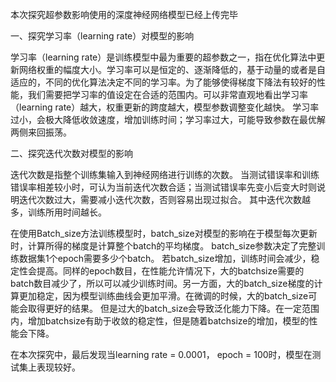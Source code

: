 本次探究超参数影响使用的深度神经网络模型已经上传完毕

一、探究学习率（learning rate）对模型的影响

学习率（learning rate）是训练模型中最为重要的超参数之一，指在优化算法中更新网络权重的幅度大小。学习率可以是恒定的、逐渐降低的，基于动量的或者是自适应的，不同的优化算法决定不同的学习率。为了能够使得梯度下降法有较好的性能，我们需要把学习率的值设定在合适的范围内。可以非常直观地看出学习率（learning rate）越大，权重更新的跨度越大，模型参数调整变化越快。
学习率过小，会极大降低收敛速度，增加训练时间；学习率过大，可能导致参数在最优解两侧来回振荡。

二、探究迭代次数对模型的影响


迭代次数是指整个训练集输入到神经网络进行训练的次数。
当测试错误率和训练错误率相差较小时，可认为当前迭代次数合适；当测试错误率先变小后变大时则说明迭代次数过大，需要减小迭代次数，否则容易出现过拟合。
其中迭代次数越多，训练所用时间越长。

在使用Batch_size方法训练模型时，batch_size对模型的影响在于模型每次更新时，计算所得的梯度是计算整个batch的平均梯度。
batch_size参数决定了完整训练数据集1个epoch需要多少个batch。
若batch_size增加，训练时间会减少，稳定性会提高。同样的epoch数目，在性能允许情况下，大的batchsize需要的batch数目减少了，所以可以减少训练时间。另一方面，大的batch_size梯度的计算更加稳定，因为模型训练曲线会更加平滑。在微调的时候，大的batch_size可能会取得更好的结果。
但是过大的batch_size会导致泛化能力下降。在一定范围内，增加batchsize有助于收敛的稳定性，但是随着batchsize的增加，模型的性能会下降。



在本次探究中，最后发现当learning rate = 0.0001， epoch = 100时，模型在测试集上表现较好。
